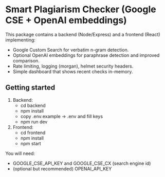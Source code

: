 # Smart Plagiarism Checker (Google CSE + OpenAI embeddings)

This package contains a backend (Node/Express) and a frontend (React) implementing:
- Google Custom Search for verbatim n-gram detection.
- Optional OpenAI embeddings for paraphrase detection and improved comparison.
- Rate limiting, logging (morgan), helmet security headers.
- Simple dashboard that shows recent checks in-memory.

## Getting started
1. Backend:
   - cd backend
   - npm install
   - copy .env.example -> .env and fill keys
   - npm run dev
2. Frontend:
   - cd frontend
   - npm install
   - npm start

You will need:
- GOOGLE_CSE_API_KEY and GOOGLE_CSE_CX (search engine id)
- (optional but recommended) OPENAI_API_KEY
